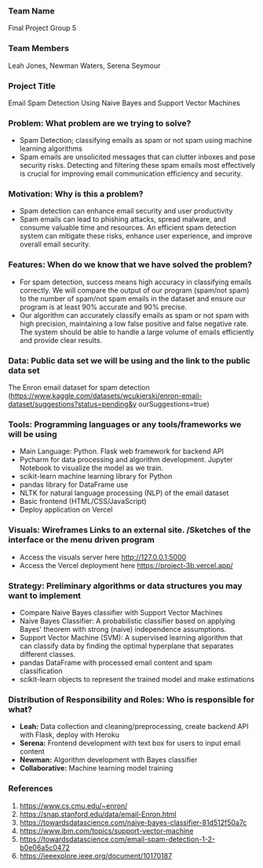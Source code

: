 ### Team Name
Final Project Group 5


### Team Members
Leah Jones, Newman Waters, Serena Seymour


### Project Title
Email Spam Detection Using Naive Bayes and Support Vector Machines


### Problem: What problem are we trying to solve?
- Spam Detection; classifying emails as spam or not spam using machine learning algorithms
- Spam emails are unsolicited messages that can clutter inboxes and pose security risks. Detecting
and filtering these spam emails most effectively is crucial for improving email communication
efficiency and security.


### Motivation: Why is this a problem?
- Spam detection can enhance email security and user productivity
- Spam emails can lead to phishing attacks, spread malware, and consume valuable time and
resources. An efficient spam detection system can mitigate these risks, enhance user experience,
and improve overall email security.


### Features: When do we know that we have solved the problem?
- For spam detection, success means high accuracy in classifying emails correctly. We will
compare the output of our program (spam/not spam) to the number of spam/not spam emails in
the dataset and ensure our program is at least 90% accurate and 90% precise.
- Our algorithm can accurately classify emails as spam or not spam with high precision,
maintaining a low false positive and false negative rate. The system should be able to handle a
large volume of emails efficiently and provide clear results.


### Data: Public data set we will be using and the link to the public data set
The Enron email dataset for spam detection
(https://www.kaggle.com/datasets/wcukierski/enron-email-dataset/suggestions?status=pending&y
ourSuggestions=true)


### Tools: Programming languages or any tools/frameworks we will be using
- Main Language: Python. Flask web framework for backend API
- Pycharm for data processing and algorithm development. Jupyter Notebook to visualize the
model as we train.
- scikit-learn machine learning library for Python
- pandas library for DataFrame use
- NLTK for natural language processing (NLP) of the email dataset
- Basic frontend (HTML/CSS/JavaScript)
- Deploy application on Vercel


### Visuals: Wireframes Links to an external site. /Sketches of the interface or the menu driven program
- Access the visuals server here http://127.0.0.1:5000
- Access the Vercel deployment here https://project-3b.vercel.app/


### Strategy: Preliminary algorithms or data structures you may want to implement
- Compare Naive Bayes classifier with Support Vector Machines
- Naive Bayes Classifier: A probabilistic classifier based on applying Bayes' theorem with strong
(naive) independence assumptions.
- Support Vector Machine (SVM): A supervised learning algorithm that can classify data by finding
the optimal hyperplane that separates different classes.
- pandas DataFrame with processed email content and spam classification
- scikit-learn objects to represent the trained model and make estimations


### Distribution of Responsibility and Roles: Who is responsible for what?

- **Leah:** Data collection and cleaning/preprocessing, create backend API with Flask, deploy with Heroku
- **Serena:** Frontend development with text box for users to input email content
- **Newman:** Algorithm development with Bayes classifier
- **Collaborative:** Machine learning model training


### References
1. https://www.cs.cmu.edu/~enron/
2. https://snap.stanford.edu/data/email-Enron.html
3. https://towardsdatascience.com/naive-bayes-classifier-81d512f50a7c
4. https://www.ibm.com/topics/support-vector-machine
5. https://towardsdatascience.com/email-spam-detection-1-2-b0e06a5c0472
6. https://ieeexplore.ieee.org/document/10170187
